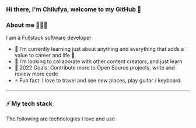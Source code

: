 ### Hi there, I'm Chilufya, welcome to my GitHub 👋 

### About me 👨🏼‍💻

I am a Fullstack software developer

- 🌱 I’m currently learning just about anything and everything that adds a value to career and life 🤣
- 👯 I’m looking to collaborate with other content creators, and just learn
- 🥅 2022 Goals: Contribute more to Open Source projects, write and review more code
- ⚡ Fun fact: I love to travel and see new places, play guitar / keyboard

<hr>

### ⚡ My tech stack 
The following are technologies I love and use

